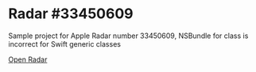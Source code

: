# Radar #33450609
Sample project for Apple Radar number 33450609, NSBundle for class is incorrect for Swift generic classes

[Open Radar](https://openradar.appspot.com/radar?id=4934665848750080)